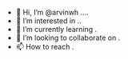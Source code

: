 - 👋 Hi, I’m @arvinwh ....
- 👀 I’m interested in ..
- 🌱 I’m currently learning .
- 💞️ I’m looking to collaborate on .
- 📫 How to reach .
  

<!---
arvinwh/arvinwh is a ✨ special ✨ repository because its `README.md` (this file) appears on your GitHub profile.
You can click the Preview link to take a look at your changes.
--->
